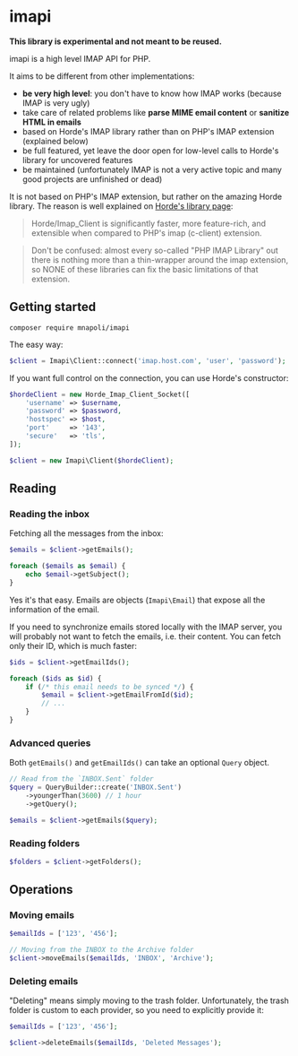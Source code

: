 # imapi

**This library is experimental and not meant to be reused.**

imapi is a high level IMAP API for PHP.

It aims to be different from other implementations:

- **be very high level**: you don't have to know how IMAP works (because IMAP is very ugly)
- take care of related problems like **parse MIME email content** or **sanitize HTML in emails**
- based on Horde's IMAP library rather than on PHP's IMAP extension (explained below)
- be full featured, yet leave the door open for low-level calls to Horde's library for uncovered features
- be maintained (unfortunately IMAP is not a very active topic and many good projects are unfinished or dead)

It is not based on PHP's IMAP extension, but rather on the amazing Horde library. The reason is well explained
on [Horde's library page](http://dev.horde.org/imap_client/):

> Horde/Imap_Client is significantly faster, more feature-rich, and extensible when compared to PHP's imap (c-client) extension.

> Don't be confused: almost every so-called "PHP IMAP Library" out there is nothing more than a thin-wrapper around the imap extension, so NONE of these libraries can fix the basic limitations of that extension.

## Getting started

```
composer require mnapoli/imapi
```

The easy way:

```php
$client = Imapi\Client::connect('imap.host.com', 'user', 'password');
```

If you want full control on the connection, you can use Horde's constructor:

```php
$hordeClient = new Horde_Imap_Client_Socket([
    'username' => $username,
    'password' => $password,
    'hostspec' => $host,
    'port'     => '143',
    'secure'   => 'tls',
]);

$client = new Imapi\Client($hordeClient);
```


## Reading

### Reading the inbox

Fetching all the messages from the inbox:

```php
$emails = $client->getEmails();

foreach ($emails as $email) {
    echo $email->getSubject();
}
```

Yes it's that easy. Emails are objects (`Imapi\Email`) that expose all the information of the email.

If you need to synchronize emails stored locally with the IMAP server, you will probably not want to fetch the emails,
i.e. their content. You can fetch only their ID, which is much faster:

```php
$ids = $client->getEmailIds();

foreach ($ids as $id) {
    if (/* this email needs to be synced */) {
        $email = $client->getEmailFromId($id);
        // ...
    }
}
```

### Advanced queries

Both `getEmails()` and `getEmailIds()` can take an optional `Query` object.

```php
// Read from the `INBOX.Sent` folder
$query = QueryBuilder::create('INBOX.Sent')
    ->youngerThan(3600) // 1 hour
    ->getQuery();

$emails = $client->getEmails($query);
```

### Reading folders

```php
$folders = $client->getFolders();
```


## Operations

### Moving emails

```php
$emailIds = ['123', '456'];

// Moving from the INBOX to the Archive folder
$client->moveEmails($emailIds, 'INBOX', 'Archive');
```

### Deleting emails

"Deleting" means simply moving to the trash folder. Unfortunately, the trash folder is custom to each provider,
so you need to explicitly provide it:

```php
$emailIds = ['123', '456'];

$client->deleteEmails($emailIds, 'Deleted Messages');
```
